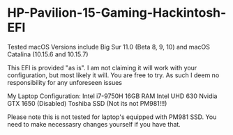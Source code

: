 # HP-Pavilion-15-Gaming-Hackintosh-EFI

Tested macOS Versions include Big Sur 11.0 (Beta 8, 9, 10) and macOS Catalina (10.15.6 and 10.15.7)

This EFI is provided "as is". I am not claiming it will work with your configuration, but most likely it will. You are free to try. As such I deem no responsibility for any unforeseen issues

My Laptop Configuration:
Intel i7-9750H
16GB RAM
Intel UHD 630
Nvidia GTX 1650 (Disabled)
Toshiba SSD (Not its not PM981!!!)

Please note this is not tested for laptop's equipped with PM981 SSD. You need to make necessasry changes yourself if you have that.
